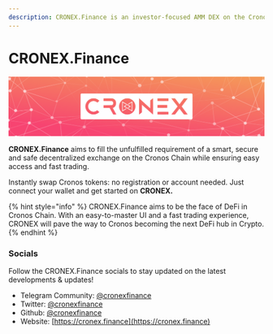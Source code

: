 ```yaml
---
description: CRONEX.Finance is an investor-focused AMM DEX on the Cronos Chain.
---
```


# CRONEX.Finance

![CRONEX.Finance](.gitbook/assets/opt2.png)

**CRONEX.Finance** aims to fill the unfulfilled requirement of a smart, secure and safe decentralized exchange on the Cronos Chain while ensuring easy access and fast trading.&#x20;

Instantly swap Cronos tokens: no registration or account needed. Just connect your wallet and get started on **CRONEX.**

{% hint style="info" %}
CRONEX.Finance aims to be the face of DeFi in Cronos Chain. With an easy-to-master UI and a fast trading experience, CRONEX will pave the way to Cronos becoming the next DeFi hub in Crypto. &#x20;
{% endhint %}

### Socials <a href="#socials" id="socials"></a>

Follow the CRONEX.Finance socials to stay updated on the latest developments & updates!

* Telegram Community: [@cronexfinance](https://t.me/cronexfinance)
* Twitter: [@cronexfinance](https://twitter.com/cronexfinance)
* Github: [@cronexfinance](https://github.com/cronexfinance)
* Website: [https://cronex.finance](https://cronex.finance)
